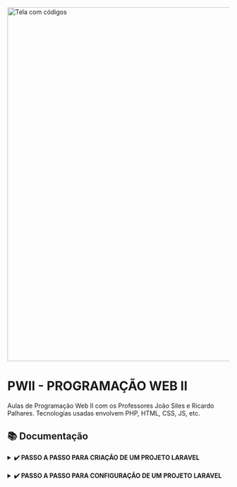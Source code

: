 <picture>
  <img alt="Tela com códigos" src="https://images.prismic.io/vaultinum/0458a9f1-e149-4037-b9aa-aa4b4fb53c25_propriete-intellectuelle-code-source-protection-compressed.jpg?auto=compress,format&rect=0,0,2400,981&w=2400&h=981" width="800">
</picture>

# PWII - PROGRAMAÇÃO WEB II
Aulas de Programação Web II com os Professores João Siles e Ricardo Palhares. Tecnologias usadas envolvem PHP, HTML, CSS, JS, etc.

## 📚 Documentação
<details>
<summary>
<strong>✔️ PASSO A PASSO PARA CRIAÇÃO DE UM PROJETO LARAVEL</strong>
</summary>
  
### <strong>1º Passo:</strong>

Execute um dos comandos abaixo que seja de acordo com o seu Sistema operacional, para instalar o PHP, Composer e o instalador do Laravel.

macOs:
```bash
/bin/bash -c "$(curl -fsSL https://php.new/install/mac/8.4)"
```

Windows PowerShell:
```powershell
Set-ExecutionPolicy Bypass -Scope Process -Force; [System.Net.ServicePointManager]::SecurityProtocol = [System.Net.ServicePointManager]::SecurityProtocol -bor 3072; iex ((New-Object System.Net.WebClient).DownloadString('https://php.new/install/windows/8.4'))
```

Linux:
```bash
/bin/bash -c "$(curl -fsSL https://php.new/install/linux/8.4)"
```

<br>

### <strong>2º Passo:</strong>

Abra o `cmd` e acesse o caminho que está o repositório em que será criado o projeto Laravel.

Ex.:
```cmd
cd C:\xampp\htdocs\pwii-israel-sousa
```

Após isso, crie o novo projeto com um nome:

```cmd
laravel new nome-do-projeto
```
<br>

### <strong>3º Passo:</strong>

- Para a 1ª pergunta quanto a instalação do kit, responda `none`.
- Para a 2º pergunta quanto a qual será o banco de dados usado, responda `sqlite`.
- Ao ser perguntado se deseja executar o `npm install` e o `npm run build`, responda `yes`.

<br>

### <strong>4º Passo:</strong>

Com o projeto criado, digite os comandos abaixo:

Comando 1:
```cmd
cd teste
```

Comando 2:
```cmd
composer run dev
```

<br>

### <strong>5º Passo:</strong>

Em seguida, só segurar `Ctrl` e clicar no link ao lado da frase "INFO  Server running on..."
</details>

<br>

<details>
<summary>
<strong>✔️ PASSO A PASSO PARA CONFIGURAÇÃO DE UM PROJETO LARAVEL</strong>
</summary>
<br>

### <strong>1º Passo:</strong>

- Primeiramente abra o Windows PowerShell como Administrador.
- Após isso, insira o comando:
```powershell
Set-ExecutionPolicy RemoteSigned
```

- Depois responda com `S` e feche o Windows PowerShell.

<br>

### <strong>2º Passo:</strong>

- Com o Explorador de Arquivos aberto, abra a pasta em que está localizado seu projeto Laravel.
- Com o botão direito clique em "Abrir no Terminal"

<br>

### <strong>3º Passo:</strong>

- Primeiro digite o comando:
```powershell
code .
```

- Uma vez com o projeto aberto no VsCode, procure pelo arquivo `.env.exemple`.
- Copie o arquivo na mesma pasta e altere o nome dele para `.env`.

<br>

### <strong>4º Passo:</strong>

De volta ao PowerShell, digite:
```powershell
composer install
```

<br>

### <strong>5º Passo:</strong>

Com o Composer instalado, execute os comandos abaixo:

Comando 1:
```powershell
npm install
```

Comando 2:
```powershell
npm run build
```

<br>

### <strong>6º Passo:</strong>

- Em seguida gere uma chave inserindo o comando abaixo:
```powershell
php artisan key:generate
```

- Após a execução do comando anterior, insira o comando e baixo e logo depois responda com `yes`:
```powershell
php artisan migrate
```

<br>

### <strong>7º Passo:</strong>

Em seguida, só segurar `Ctrl` e clicar no link ao lado da frase "INFO  Server running on..."

</details>
